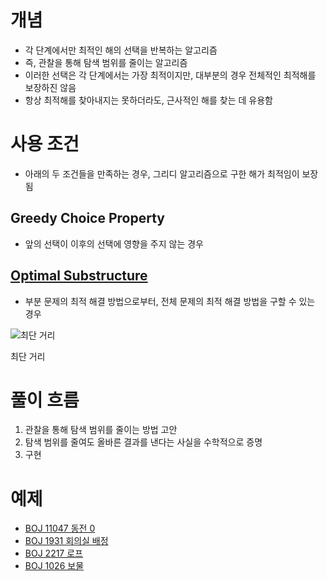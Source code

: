 # 개념

- 각 단계에서만 최적인 해의 선택을 반복하는 알고리즘
- 즉, 관찰을 통해 탐색 범위를 줄이는 알고리즘
- 이러한 선택은 각 단계에서는 가장 최적이지만, 대부분의 경우 전체적인 최적해를 보장하진 않음
- 항상 최적해를 찾아내지는 못하더라도, 근사적인 해를 찾는 데 유용함

# 사용 조건

- 아래의 두 조건들을 만족하는 경우, 그리디 알고리즘으로 구한 해가 최적임이 보장됨

## Greedy Choice Property

- 앞의 선택이 이후의 선택에 영향을 주지 않는 경우

## [Optimal Substructure](https://en.wikipedia.org/wiki/Optimal_substructure)

- 부분 문제의 최적 해결 방법으로부터, 전체 문제의 최적 해결 방법을 구할 수 있는 경우

![최단 거리](https://s3-us-west-2.amazonaws.com/secure.notion-static.com/c6f009a4-3e68-49b5-8a38-27bf5fb174fb/Untitled.png)

최단 거리

# 풀이 흐름

1. 관찰을 통해 탐색 범위를 줄이는 방법 고안
2. 탐색 범위를 줄여도 올바른 결과를 낸다는 사실을 수학적으로 증명
3. 구현

# 예제

- [BOJ 11047 동전 0](https://www.acmicpc.net/problem/11047)
- [BOJ 1931 회의실 배정](https://www.acmicpc.net/problem/1931)
- [BOJ 2217 로프](https://www.acmicpc.net/problem/2217)
- [BOJ 1026 보물](https://www.acmicpc.net/problem/1026)